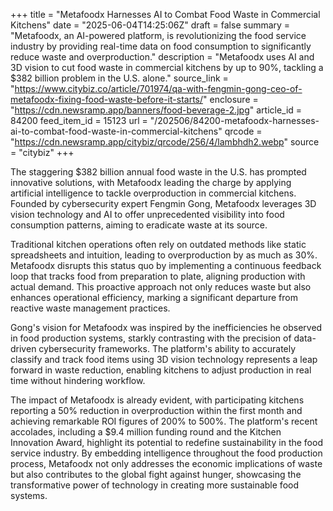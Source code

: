 +++
title = "Metafoodx Harnesses AI to Combat Food Waste in Commercial Kitchens"
date = "2025-06-04T14:25:06Z"
draft = false
summary = "Metafoodx, an AI-powered platform, is revolutionizing the food service industry by providing real-time data on food consumption to significantly reduce waste and overproduction."
description = "Metafoodx uses AI and 3D vision to cut food waste in commercial kitchens by up to 90%, tackling a $382 billion problem in the U.S. alone."
source_link = "https://www.citybiz.co/article/701974/qa-with-fengmin-gong-ceo-of-metafoodx-fixing-food-waste-before-it-starts/"
enclosure = "https://cdn.newsramp.app/banners/food-beverage-2.jpg"
article_id = 84200
feed_item_id = 15123
url = "/202506/84200-metafoodx-harnesses-ai-to-combat-food-waste-in-commercial-kitchens"
qrcode = "https://cdn.newsramp.app/citybiz/qrcode/256/4/lambhdh2.webp"
source = "citybiz"
+++

<p>The staggering $382 billion annual food waste in the U.S. has prompted innovative solutions, with Metafoodx leading the charge by applying artificial intelligence to tackle overproduction in commercial kitchens. Founded by cybersecurity expert Fengmin Gong, Metafoodx leverages 3D vision technology and AI to offer unprecedented visibility into food consumption patterns, aiming to eradicate waste at its source.</p><p>Traditional kitchen operations often rely on outdated methods like static spreadsheets and intuition, leading to overproduction by as much as 30%. Metafoodx disrupts this status quo by implementing a continuous feedback loop that tracks food from preparation to plate, aligning production with actual demand. This proactive approach not only reduces waste but also enhances operational efficiency, marking a significant departure from reactive waste management practices.</p><p>Gong's vision for Metafoodx was inspired by the inefficiencies he observed in food production systems, starkly contrasting with the precision of data-driven cybersecurity frameworks. The platform's ability to accurately classify and track food items using 3D vision technology represents a leap forward in waste reduction, enabling kitchens to adjust production in real time without hindering workflow.</p><p>The impact of Metafoodx is already evident, with participating kitchens reporting a 50% reduction in overproduction within the first month and achieving remarkable ROI figures of 200% to 500%. The platform's recent accolades, including a $9.4 million funding round and the Kitchen Innovation Award, highlight its potential to redefine sustainability in the food service industry. By embedding intelligence throughout the food production process, Metafoodx not only addresses the economic implications of waste but also contributes to the global fight against hunger, showcasing the transformative power of technology in creating more sustainable food systems.</p>